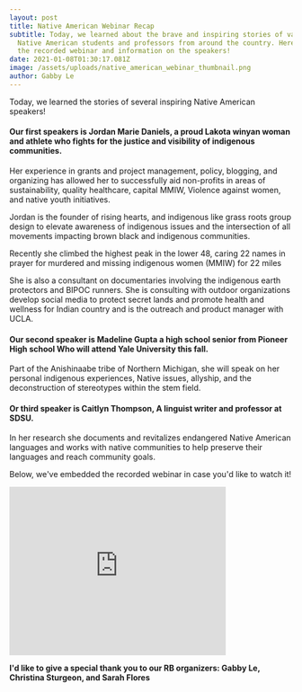 ```yaml
---
layout: post
title: Native American Webinar Recap
subtitle: Today, we learned about the brave and inspiring stories of various
  Native American students and professors from around the country. Here we have
  the recorded webinar and information on the speakers!
date: 2021-01-08T01:30:17.081Z
image: /assets/uploads/native_american_webinar_thumbnail.png
author: Gabby Le
---
```

Today, we learned the stories of several inspiring Native American speakers!

#### Our first speakers is Jordan Marie Daniels, a proud Lakota winyan woman and athlete who fights for the justice and visibility of indigenous communities.

Her experience in grants and project management, policy, blogging, and organizing has allowed her to successfully aid non-profits in areas of sustainability, quality healthcare, capital MMIW, Violence against women, and native youth initiatives. 

Jordan is the founder of rising hearts, and indigenous like grass roots group design to elevate awareness of indigenous issues and the intersection of all movements impacting brown black and indigenous communities.

Recently she climbed the highest peak in the lower 48, caring 22 names in prayer for murdered and missing indigenous women (MMIW) for 22 miles 

She is also a consultant on documentaries involving the indigenous earth protectors and BIPOC runners. She is consulting with outdoor organizations develop social media to protect secret lands and promote health and wellness for Indian country and is the outreach and product manager with UCLA. 

#### Our second speaker is Madeline Gupta a high school senior from Pioneer High school Who will attend Yale University this fall.

Part of the Anishinaabe tribe of Northern Michigan, she will speak on her personal indigenous experiences, Native issues, allyship, and the deconstruction of stereotypes within the stem field. 

#### Or third speaker is Caitlyn Thompson, A linguist writer and professor at SDSU.

In her research she documents and revitalizes endangered Native American languages and works with native communities to help preserve their languages and reach community goals.

Below, we've embedded the recorded webinar in case you'd like to watch it!

<iframe src="https://www.youtube.com/embed/QH2-TGUlwu4?modestbranding=1&showinfo=0&rel=0&iv_load_policy=3&theme=light&color=white" width="385" height="300" frameborder="0"></iframe>

**I'd like to give a special thank you to our RB organizers: Gabby Le, Christina Sturgeon, and Sarah Flores**